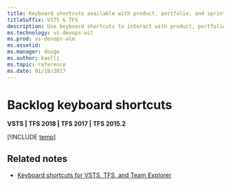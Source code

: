 ```yaml
---
title: Keyboard shortcuts available with product, portfolio, and sprint backlogs 
titleSuffix: VSTS & TFS
description: Use keyboard shortcuts to interact with product, portfolio, and sprint backlogs   
ms.technology: vs-devops-wit
ms.prod: vs-devops-alm
ms.assetid: 
ms.manager: douge
ms.author: kaelli
ms.topic: reference
ms.date: 01/18/2017
---
```


# Backlog keyboard shortcuts

**VSTS | TFS 2018 | TFS 2017 | TFS 2015.2**
  

[!INCLUDE [temp](../../_shared/keyboard-shortcuts/work-backlog-shortcuts.md)] 


## Related notes

- [Keyboard shortcuts for VSTS, TFS, and Team Explorer](../../collaborate/keyboard-shortcuts.md)


